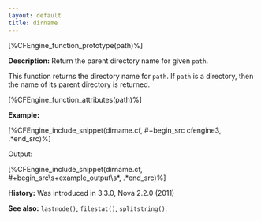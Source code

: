 ```yaml
---
layout: default
title: dirname
---
```


[%CFEngine_function_prototype(path)%]

**Description:** Return the parent directory name for given `path`.

This function returns the directory name for `path`. If `path` is a
directory, then the name of its parent directory is returned.

[%CFEngine_function_attributes(path)%]

**Example:**

[%CFEngine_include_snippet(dirname.cf, #\+begin_src cfengine3, .*end_src)%]

Output:

[%CFEngine_include_snippet(dirname.cf, #\+begin_src\s+example_output\s*, .*end_src)%]

**History:** Was introduced in 3.3.0, Nova 2.2.0 (2011)

**See also:** `lastnode()`, `filestat()`, `splitstring()`.
